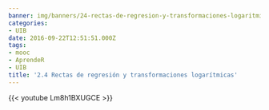 ```yaml
---
banner: img/banners/24-rectas-de-regresion-y-transformaciones-logaritmicas.jpg
categories:
- UIB
date: 2016-09-22T12:51:51.000Z
tags:
- mooc
- AprendeR
- UIB
title: '2.4 Rectas de regresión y transformaciones logarítmicas'
---
```




{{< youtube Lm8h1BXUGCE >}}
